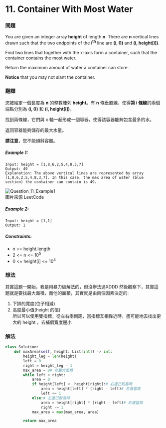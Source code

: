 # 11. Container With Most Water
### 問題
You are given an integer array **height** of length **n**. There are **n** vertical lines drawn such that the two endpoints of the **i<sup>th</sup>** line are **(i, 0)** and **(i, height[i])**.

Find two lines that together with the x-axis form a container, such that the container contains the most water.

Return the maximum amount of water a container can store.

**Notice** that you may not slant the container.
 ### 翻譯
您被給定一個長度為 **n** 的整數陣列 **height**。有 **n** 條垂直線，使得**第 i 條線**的兩個端點分別為 **(i, 0)** 和 **(i, height[i])**。

找到兩條線，它們與 x 軸一起形成一個容器，使得該容器能夠包含最多的水。

返回容器能夠儲存的最大水量。

**請注意**，您不能傾斜容器。
##### Example 1:
    Input: height = [1,8,6,2,5,4,8,3,7]
    Output: 49
    Explanation: The above vertical lines are represented by array [1,8,6,2,5,4,8,3,7]. In this case, the max area of water (blue section) the container can contain is 49.
![Question_11_Example1](https://s3-lc-upload.s3.amazonaws.com/uploads/2018/07/17/question_11.jpg "question_11_example1")  
圖片來源 LeetCode
##### Example 2:
    Input: height = [1,1]
    Output: 1
##### Constraints:
- n == height.length
- 2 <= n <= 10<sup>5</sup>
- 0 <= height[i] <= 10<sup>4</sup>

### 想法 
其實這題一開始，我是用暴力破解法的，但沒辦法過XDDD
然後觀察下，其實這題就是要找最大面積，而他的面積，其實就是由兩個因素決定的:  
1. 下排的寬度(位子相減)  
2. 高度最小值(height 的值)  
所以可以使用雙指標，從左右兩側跑，當指標互相靠近時，盡可能地去找出更大的 height ，去補償寬度邊小
### 解法 
```python
class Solution:
    def maxArea(self, height: List[int]) -> int:
        height_leg = len(height)
        left = 0
        right = height_leg - 1
        max_area = 0# 存最大面積
        while left < right:
            area = 0
            if height[left] <  height[right]:# 右邊己較高時
                area = height[left] * (right - left)# 左邊當高
                left += 1
            else:# 左邊己較高時
                area = height[right] * (right - left)# 右邊當高
                right -= 1
            max_area = max(max_area, area)

        return max_area
```